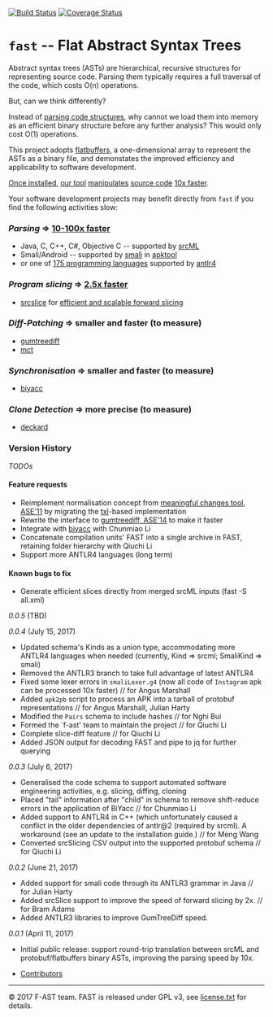 [![Build Status](https://travis-ci.org/f-ast/fast.svg?branch=master)](https://travis-ci.org/f-ast/fast)
[![Coverage Status](https://coveralls.io/repos/github/f-ast/fast/badge.svg?branch=master)](https://coveralls.io/github/f-ast/fast?branch=master)

# `fast` -- Flat Abstract Syntax Trees

Abstract syntax trees (ASTs) are hierarchical, recursive structures for
representing source code.  Parsing them typically requires a full traversal of
the code, which costs O(n) operations.  

But, can we think differently?

Instead of [parsing code structures](doc/architecture.md), why cannot we load
them into memory as an efficient binary structure before any further analysis?
This would only cost O(1) operations.

This project adopts [flatbuffers](https://github.com/google/flatbuffers), a
one-dimensional array to represent the ASTs as a binary file, and demonstates
the improved efficiency and applicability to software development.

[Once installed](doc/installation.md), [our tool](doc/options.md)
[manipulates](doc/usage.md) [source code](doc/example.md) [10x
faster](doc/performance.md). 

Your software development projects may benefit directly from `fast` if you find
the following activities slow:

### *Parsing* => [10-100x faster](doc/performance.md)
* Java, C, C++, C#, Objective C -- supported by [srcML](http://www.srcml.org/)
* Smali/Android -- supported by [smali](https://github.com/JesusFreke/smali) in [apktool](https://ibotpeaches.github.io/Apktool)
* or one of [175 programming languages](https://github.com/antlr/grammars-v4) supported by [antlr4](https://github.com/antlr/antlr4)
### *Program slicing* => [2.5x faster](doc/performance.md)
* [srcslice](https://github.com/srcML/srcSlice) for [efficient and scalable forward slicing](http://www.cs.kent.edu/~jmaletic/papers/JSEP14.pdf)
### *Diff-Patching* => smaller and faster (to measure)
* [gumtreediff](https://github.com/GumTreeDiff/gumtree)
* [mct](https://github.com/f-ast/meaningful-changes)
### *Synchronisation* => smaller and faster (to measure)
* [biyacc](http://biyacc.yozora.moe)
### *Clone Detection* => more precise (to measure)
* [deckard](https://github.com/skyhover/Deckard)

### Version History

*TODOs* 

#### Feature requests ####
* Reimplement normalisation concept from [meaningful changes tool, ASE'11](https://github.com/f-ast/meaningful-changes)
  by migrating the [txl](http://txl.ca)-based implementation
* Rewrite the interface to [gumtreediff, ASE'14](https://github.com/GumTreeDiff/gumtree) to make it faster
* Integrate with [biyacc](http://biyacc.yozora.moe) with Chunmiao Li
* Concatenate compilation units' FAST into a single archive in FAST, retaining folder hierarchy with Qiuchi Li
* Support more ANTLR4 languages (long term)

#### Known bugs to fix #### 
* Generate efficient slices directly from merged srcML inputs (fast -S all.xml)

*0.0.5* (TBD)

*0.0.4* (July 15, 2017)

* Updated schema's Kinds as a union type, accommodating more ANTLR4 languages when needed
  (currently, Kind => srcml; SmaliKind => smali)
* Removed the ANTLR3 branch to take full advantage of latest ANTLR4 
* Fixed some lexer errors in `smaliLexer.g4` (now all code of `Instagram` apk can be processed 10x faster) // for Angus Marshall
* Added `apk2pb` script to process an APK into a tarball of protobuf representations // for Angus Marshall, Julian Harty
* Modified the `Pairs` schema to include hashes // for Nghi Bui
* Formed the `f-ast' team to maintain the project // for Qiuchi Li
* Complete slice-diff feature // for Qiuchi Li
* Added JSON output for decoding FAST and pipe to jq for further querying

*0.0.3* (July 6, 2017)

* Generalised the code schema to support automated software engineering activities, e.g. slicing, diffing, cloning
* Placed "tail" information after "child" in schema to remove shift-reduce errors in the application of BiYacc // for Chunmiao Li
* Added support to ANTLR4 in C++ (which unfortunately caused a conflict in the older dependencies of antlr@2 (required by srcml).
  A workaround (see an update to the installation guide.) // for Meng Wang
* Converted srcSlicing CSV output into the supported protobuf schema // for Qiuchi Li

*0.0.2* (June 21, 2017)

* Added support for smali code through its ANTLR3 grammar in Java // for Julian Harty
* Added srcSlice support to improve the speed of forward slicing by 2x. // for Bram Adams
* Added ANTLR3 libraries to improve GumTreeDiff speed.

*0.0.1* (April 11, 2017)

* Initial public release: support round-trip translation between srcML and protobuf/flatbuffers binary ASTs, improving the parsing speed by 10x.

* [Contributors](doc/contributors.md)
---
© 2017 F-AST team. FAST is released under GPL v3, see [license.txt](license.txt) for details.
